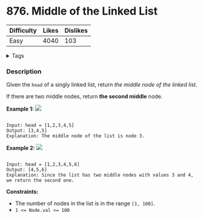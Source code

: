 # 876. Middle of the Linked List

| Difficulty     | Likes     | Dislikes     |
| -------------- | --------- | ------------ |
| Easy | 4040 | 103 |

<details>
<summary>Tags</summary>

| `Linked List` | `Two Pointers` | 

</details>

### Description

Given the `head` of a singly linked list, return _the middle node of the linked list_.

If there are two middle nodes, return **the second middle** node.

**Example 1:**
![](https://assets.leetcode.com/uploads/2021/07/23/lc-midlist1.jpg)

```

Input: head = [1,2,3,4,5]
Output: [3,4,5]
Explanation: The middle node of the list is node 3.
```

**Example 2:**
![](https://assets.leetcode.com/uploads/2021/07/23/lc-midlist2.jpg)

```

Input: head = [1,2,3,4,5,6]
Output: [4,5,6]
Explanation: Since the list has two middle nodes with values 3 and 4, we return the second one.
```

**Constraints:**

- The number of nodes in the list is in the range `[1, 100]`.
- `1 <= Node.val <= 100`

